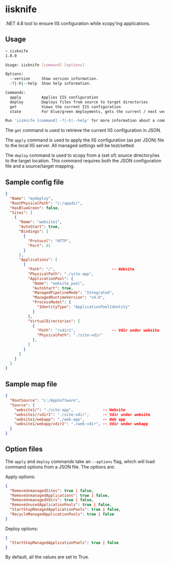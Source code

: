 iisknife
=========================================================================

.NET 4.8 tool to ensure IIS configuration while xcopy'ing applications.


Usage
-------------------------------------------------------------------------

```bash
> iisknife
1.0.0

Usage: iisknife [command] [options]

Options:
  --version     Show version information.
  -?|-h|--help  Show help information.

Commands:
  apply         Applies IIS configuration
  deploy        Deploys files from source to target directories
  get           Views the current IIS configuration
  state         For blue/green deployments, gets the current / next versions

Run 'iisknife [command] -?|-h|--help' for more information about a command.
```

The `get` command is used to retrieve the current IIS configuration
in JSON.

The `apply` command is used to apply the IIS configuration (as per JSON)
file to the local IIS server. All managed settings will be test/setted.

The `deploy` command is used to xcopy from a (set of) source directory/ies
to the target location. This command requires both the JSON configuration
file and a source/target mapping.


Sample config file
-------------------------------------------------------------------------

```json
{
  "Name": "mydeploy",
  "RootPhysicalPath": "c:/appdir",
  "HasBlueGreen": false,
  "Sites": [
    {
      "Name": "website1",
      "AutoStart": true,
      "Bindings": [
        {
          "Protocol": "HTTP",
          "Port": 81
        }
      ],
      "Applications": [
        {
          "Path": "/",                         -- Website
          "PhysicalPath": "./site-app",
          "ApplicationPool": {
            "Name": "website_pool",
            "AutoStart": true,
            "ManagedPipelineMode": "Integrated",
            "ManagedRuntimeVersion": "v4.0",
            "ProcessModel": {
              "IdentityType": "ApplicationPoolIdentity"
            }
          },
          "VirtualDirectories": [
            {
              "Path": "/vdir1",                -- Vdir under website
              "PhysicalPath": "./site-vdir"
            },
          ]
        }
      ]
    }
  ]
}
```


Sample map file
-------------------------------------------------------------------------

```json
{
  "RootSource": "c:/AppSoftware",
  "Source": {
    "website1/": "./site-app",             -- Website
    "website1//vdir1": "./site-vdir",      -- Vdir under website
    "website1/webapp": "./web-app",        -- Web app
    "website1/webapp/vdir2": "./web-vdir", -- Vdir under webapp
  }
}
```


Option files
-------------------------------------------------------------------------

The `apply` and `deploy` commands take an `--options` flag, which will
load command options from a JSON file. The options are:

Apply options:

```json
{
  "RemoveUnmanagedSites": true | false,
  "RemoveUnmanagedApplications": true | false,
  "RemoveUnmanagedVdirs": true | false,
  "RemoveUnusedApplicationPools": true | false,
  "StartStopManagedApplicationPools": true | false,
  "RecycleManagedApplicationPools": true | false
}
```


Deploy options:

```json
{
  "StartStopManagedApplicationPools": true | false
}
```

By default, all the values are set to True.
